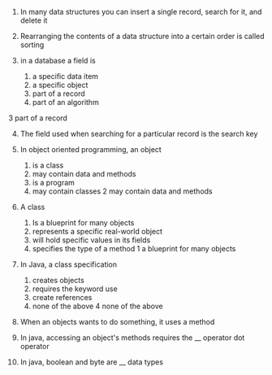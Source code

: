 1. In many data structures you can insert a single record,
search for it, and delete it

2. Rearranging the contents of a data structure into a certain order is called sorting

3. in a database a field is 
	1. a specific data item
	2. a specific object
	3. part of a record
	4. part of an algorithm

3 part of a record

4. The field used when searching for a particular record is the search key

5. In object oriented programming, an object
	1. is a class
	2. may contain data and methods
	3. is a program
	4. may contain classes
2 may contain data and methods
6. A class
	1. Is a blueprint for many objects
	2. represents a specific real-world object
	3. will hold specific values in its fields
	4. specifies the type of a method
1 a blueprint for many objects
7. In Java, a class specification
	1. creates objects
	2. requires the keyword use
	3. create references
	4. none of the above
4 none of the above
8. When an objects wants to do something, it uses a 
method
9. In java, accessing an object's methods requires the __ operator
dot operator
10. In java, boolean and byte are __ 
data types
